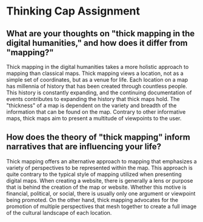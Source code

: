 # Thinking Cap Assignment

## What are your thoughts on "thick mapping in the digital humanities," and how does it differ from "mapping?"

Thick mapping in the digital humanities takes a more holistic approach to mapping than classical maps. Thick mapping views a location, not as a simple set of coordinates, but as a venue for life. Each location on a map has millennia of history that has been created through countless people. This history is constantly expanding, and the continuing documentation of events contributes to expanding the history that thick maps hold. The "thickness" of a map is dependent on the variety and breadth of the information that can be found on the map. Contrary to other informative maps, thick maps aim to present a multitude of viewpoints to the user. 

## How does the theory of "thick mapping" inform narratives that are influencing your life?

Thick mapping offers an alternative approach to mapping that emphasizes a variety of perspectives to be represented within the map. This approach is quite contrary to the typical style of mapping utilized when presenting digital maps. When creating a website, there is generally a lens or purpose that is behind the creation of the map or website. Whether this motive is financial, political, or social, there is usually only one argument or viewpoint being promoted. On the other hand, thick mapping advocates for the promotion of multiple perspectives that mesh together to create a full image of the cultural landscape of each location. 